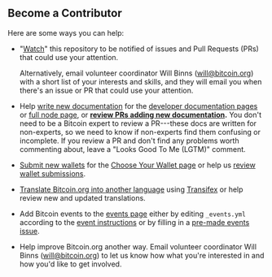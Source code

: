 ## Become a Contributor

Here are some ways you can help:

* "[Watch](https://github.com/bitcoin-dot-org/bitcoin.org/subscription)" this
  repository to be notified of issues and Pull Requests (PRs) that could use
  your attention.

    Alternatively, email volunteer coordinator Will Binns
    ([will@bitcoin.org](mailto:will@bitcoin.org))
    with a short list of your interests and skills, and they will email you when
    there's an issue or PR that could use your attention.

* Help [write new documentation](https://github.com/bitcoin-dot-org/developer.bitcoin.org/)
  for the [developer documentation pages](https://developer.bitcoin.org/)
  or [full node page](https://bitcoin.org/en/full-node), or **[review PRs
  adding new documentation](https://github.com/bitcoin-dot-org/developer.bitcoin.org/pulls).**
  You don't need to be a Bitcoin expert to review a PR---these docs are written
  for non-experts, so we need to know if non-experts find them confusing or
  incomplete. If you review a PR and don't find any problems worth commenting
  about, leave a "Looks Good To Me (LGTM)" comment.

* [Submit new wallets](https://github.com/bitcoin-dot-org/bitcoin.org/blob/master/docs/managing-wallets.md)
  for the [Choose Your Wallet page](https://bitcoin.org/en/choose-your-wallet) or
  help us [review wallet submissions](https://github.com/bitcoin-dot-org/bitcoin.org/pulls?q=is%3Aopen+label%3Awallet+is%3Apr).

* [Translate Bitcoin.org into another language](https://github.com/bitcoin-dot-org/bitcoin.org/blob/master/docs/assisting-with-translations.md)
  using [Transifex](https://www.transifex.com/projects/p/bitcoinorg/) or help
  review new and updated translations.

* Add Bitcoin events to the [events page](https://bitcoin.org/en/events)
  either by editing `_events.yml` according to the [event instructions](https://github.com/bitcoin-dot-org/bitcoin.org/blob/master/docs/adding-events-release-notes-and-alerts.md)
  or by filling in a [pre-made events issue](https://github.com/bitcoin-dot-org/bitcoin.org/issues/new?title=New%20event&body=%20%20%20%20-%20date%3A%20YYYY-MM-DD%0A%20%20%20%20%20%20title%3A%20%22%22%0A%20%20%20%20%20%20venue%3A%20%22%22%0A%20%20%20%20%20%20address%3A%20%22%22%0A%20%20%20%20%20%20city%3A%20%22%22%0A%20%20%20%20%20%20country%3A%20%22%22%0A%20%20%20%20%20%20link%3A%20%22%22).

* Help improve Bitcoin.org another way. Email volunteer coordinator Will Binns ([will@bitcoin.org](mailto:will@bitcoin.org)) to let us know how what you're interested in and how you'd like to get involved.
